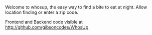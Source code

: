 Welcome to whosup, the easy way to find a bite to eat at night. Allow location finding or enter a zip code. 

Frontend and Backend code visible at http://github.com/gibsoncodes/WhosUp
